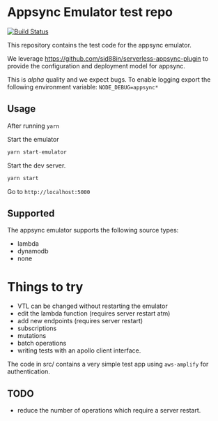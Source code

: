 # Appsync Emulator test repo
[![Build Status](https://travis-ci.com/ConduitVC/appsync-serverless-emulator-example.svg?branch=master)](https://travis-ci.com/ConduitVC/appsync-serverless-emulator-example)

This repository contains the test code for the appsync emulator.

We leverage https://github.com/sid88in/serverless-appsync-plugin to provide
the configuration and deployment model for appsync.

This is _alpha_ quality and we expect bugs. To enable logging export the following
environment variable: `NODE_DEBUG=appsync*`

## Usage

After running `yarn`

Start the emulator

```js
yarn start-emulator
```

Start the dev server.

```js
yarn start
```

Go to `http://localhost:5000`

## Supported

The appsync emulator supports the following source types:

  - lambda
  - dynamodb
  - none

# Things to try

  - VTL can be changed without restarting the emulator
  - edit the lambda function (requires server restart atm)
  - add new endpoints (requires server restart)
  - subscriptions
  - mutations
  - batch operations
  - writing tests with an apollo client interface.

The code in src/ contains a very simple test app using `aws-amplify` for
authentication.

## TODO

  - reduce the number of operations which require a server restart.